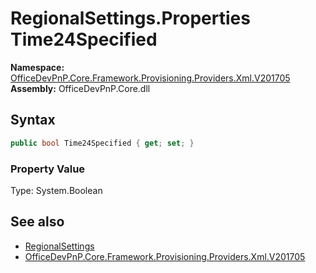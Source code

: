 # RegionalSettings.Properties Time24Specified
  

**Namespace:** [OfficeDevPnP.Core.Framework.Provisioning.Providers.Xml.V201705](OfficeDevPnP.Core.Framework.Provisioning.Providers.Xml.V201705.md)  
**Assembly:** OfficeDevPnP.Core.dll  
## Syntax
```C#
public bool Time24Specified { get; set; }
```

### Property Value
Type: System.Boolean  

## See also
- [RegionalSettings](OfficeDevPnP.Core.Framework.Provisioning.Providers.Xml.V201705.RegionalSettings.md) 
- [OfficeDevPnP.Core.Framework.Provisioning.Providers.Xml.V201705](OfficeDevPnP.Core.Framework.Provisioning.Providers.Xml.V201705.md) 

